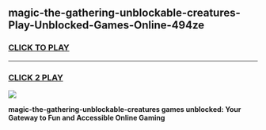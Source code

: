 
## magic-the-gathering-unblockable-creatures-Play-Unblocked-Games-Online-494ze
<h3>
<a href="https://premium76.site?title=magic-the-gathering-unblockable-creatures&ref=25A">CLICK TO PLAY</a></h3>
<hr>

<h3>
<a href="https://premium76.site?title=magic-the-gathering-unblockable-creatures&ref=25A">CLICK 2 PLAY</a>
  
</h3>

<a href="https://premium76.site?title=magic-the-gathering-unblockable-creatures&ref=25A"><img src="https://clearcache.store/games.png"></a>


**magic-the-gathering-unblockable-creatures games unblocked: Your Gateway to Fun and Accessible Online Gaming**
